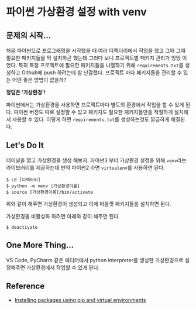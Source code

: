 # 파이썬 가상환경 설정 with venv

## 문제의 시작...
처음 파이썬으로 프로그래밍을 시작했을 때 여러 디렉터리에서 작업을 했고 그때 그때 필요한 패키지들을 막 설치하곤 했는데 그러다 보니 프로젝트별 패키지 관리가 엉망 이었다. 특히 특정 프로젝트에 필요한 패키지들을 나열하기 위해  `requirements.txt`를 생성하고 Github에 push 하려는데 참 난감했다. 프로젝트 마다 패키지들을 관리할 수 있는 어떤 좋은 방법이 없을까?

**정답은 '가상환경'!**

파이썬에서는 가상환경을 사용하면 프로젝트마다 별도의 환경에서 작업을 할 수 있게 된다. 파이썬 버전도 따로 설정할 수 있고 패키지도 필요한 패키지들만을 적절하게 설치해서 사용할 수 있다. 이렇게 하면 `requirements.txt`를 생성하는것도 깔끔하게 해결된다.

## Let's Do It

터미널을 열고 가상환경을 생성 해보자. 파이썬3 부터 가상환경 설정을 위해 `venv`라는 라이브러리를 제공하는데 만약 파이썬2 라면 `virtualenv`를 사용하면 된다.

```shell
$ cd [디렉터리]
$ python -m venv [가상환경이름]
$ source [가상환경이름]/bin/activate
```

위와 같이 해주면 가상환경이 생성되고 이제 마음껏 패키지들을 설치하면 된다. 

가상환경을 비활성화 하려면 아래와 같이 해주면 된다.

```shell
$ deactivate
```

## One More Thing...
VS Code, PyCharm 같은 에디터에서 python interpreter를 생성한 가상환경으로 설정해주면 가상환경에서 작업할 수 있게 된다.


## Reference

- [Installing packages using pip and virtual environments](https://packaging.python.org/guides/installing-using-pip-and-virtual-environments/)
